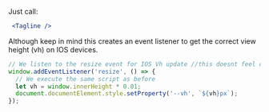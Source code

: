 Just call:
```jsx static
 <Tagline />
```
Although keep in mind this creates an event listener to get the correct view height (vh) on IOS devices.

``` jsx static
// We listen to the resize event for IOS Vh update //this doesnt feel correct
window.addEventListener('resize', () => {
  // We execute the same script as before
  let vh = window.innerHeight * 0.01;
  document.documentElement.style.setProperty('--vh', `${vh}px`);
});
```
